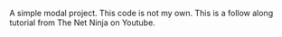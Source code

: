 A simple modal project. This code is not my own. This is a follow along tutorial from The Net Ninja on Youtube.
